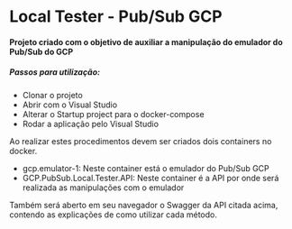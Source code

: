 # Local Tester - Pub/Sub GCP

#### Projeto criado com o objetivo de auxiliar a manipulação do emulador do Pub/Sub do GCP

##### Passos para utilização:

- Clonar o projeto
- Abrir com o Visual Studio
- Alterar o Startup project para o docker-compose
- Rodar a aplicação pelo Visual Studio

Ao realizar estes procedimentos devem ser criados dois containers no docker.

- gcp.emulator-1: Neste container está o emulador do Pub/Sub GCP
- GCP.PubSub.Local.Tester.API: Neste container é a API por onde será realizada as manipulações com o emulador

Também será aberto em seu navegador o Swagger da API citada acima, contendo as explicações de como utilizar cada método.
